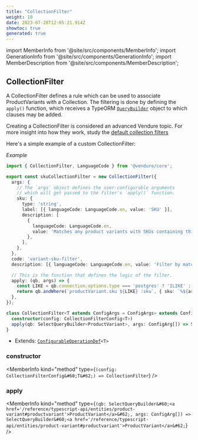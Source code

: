 ```yaml
---
title: "CollectionFilter"
weight: 10
date: 2023-07-28T12:05:21.914Z
showtoc: true
generated: true
---
```

<!-- This file was generated from the Vendure source. Do not modify. Instead, re-run the "docs:build" script -->
import MemberInfo from '@site/src/components/MemberInfo';
import GenerationInfo from '@site/src/components/GenerationInfo';
import MemberDescription from '@site/src/components/MemberDescription';


## CollectionFilter

<GenerationInfo sourceFile="packages/core/src/config/catalog/collection-filter.ts" sourceLine="64" packageName="@vendure/core" />

A CollectionFilter defines a rule which can be used to associate ProductVariants with a Collection.
The filtering is done by defining the `apply()` function, which receives a TypeORM
[`QueryBuilder`](https://typeorm.io/#/select-query-builder) object to which clauses may be added.

Creating a CollectionFilter is considered an advanced Vendure topic. For more insight into how
they work, study the [default collection filters](https://github.com/vendure-ecommerce/vendure/blob/master/packages/core/src/config/catalog/default-collection-filters.ts)

Here's a simple example of a custom CollectionFilter:

*Example*

```ts
import { CollectionFilter, LanguageCode } from '@vendure/core';

export const skuCollectionFilter = new CollectionFilter({
  args: {
    // The `args` object defines the user-configurable arguments
    // which will get passed to the filter's `apply()` function.
    sku: {
      type: 'string',
      label: [{ languageCode: LanguageCode.en, value: 'SKU' }],
      description: [
        {
          languageCode: LanguageCode.en,
          value: 'Matches any product variants with SKUs containing this value',
        },
      ],
    },
  },
  code: 'variant-sku-filter',
  description: [{ languageCode: LanguageCode.en, value: 'Filter by matching SKU' }],

  // This is the function that defines the logic of the filter.
  apply: (qb, args) => {
    const LIKE = qb.connection.options.type === 'postgres' ? 'ILIKE' : 'LIKE';
    return qb.andWhere(`productVariant.sku ${LIKE} :sku`, { sku: `%${args.sku}%` });
  },
});
```

```ts title="Signature"
class CollectionFilter<T extends ConfigArgs = ConfigArgs> extends ConfigurableOperationDef<T> {
  constructor(config: CollectionFilterConfig<T>)
  apply(qb: SelectQueryBuilder<ProductVariant>, args: ConfigArg[]) => SelectQueryBuilder<ProductVariant>;
}
```
* Extends: <code><a href='/reference/typescript-api/configurable-operation-def/#configurableoperationdef'>ConfigurableOperationDef</a>&#60;T&#62;</code>



<div className="members-wrapper">

### constructor

<MemberInfo kind="method" type={`(config: CollectionFilterConfig&#60;T&#62;) => CollectionFilter`}   />


### apply

<MemberInfo kind="method" type={`(qb: SelectQueryBuilder&#60;<a href='/reference/typescript-api/entities/product-variant#productvariant'>ProductVariant</a>&#62;, args: ConfigArg[]) => SelectQueryBuilder&#60;<a href='/reference/typescript-api/entities/product-variant#productvariant'>ProductVariant</a>&#62;`}   />




</div>
